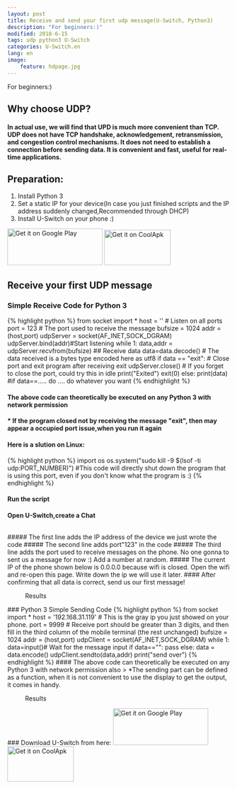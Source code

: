 ```yaml
---
layout: post
title: Receive and send your first udp message(U-Switch, Python3)
description: "For beginners:)"
modified: 2018-6-15
tags: udp python3 U-Switch
categories: U-Switch.en
lang: en
image:
    feature: hdpage.jpg
---
```


For beginners:)

## Why choose UDP?
#### In actual use, we will find that UPD is much more convenient than TCP. UDP does not have TCP handshake, acknowledgement, retransmission, and congestion control mechanisms. It does not need to establish a connection before sending data. It is convenient and fast, useful for real-time applications.
## Preparation:
1. Install Python 3
2. Set a static IP for your device(In case you just finished scripts and the IP address suddenly changed,Recommended through DHCP)
3. Install U-Switch on your phone :)

<a href='https://play.google.com/store/apps/details?id=com.typey.tool.uswitch&pcampaignid=MKT-Other-global-all-co-prtnr-py-PartBadge-Mar2515-1'><img alt='Get it on Google Play' src='https://play.google.com/intl/en_us/badges/images/generic/en_badge_web_generic.png' height="83" width="215"/></a>
<a href='https://www.coolapk.com/apk/188229'><img alt='Get it on CoolApk' src='{{ site.url }}/images/coolan.png' height="80" width="150"/></a>

<script async src="//pagead2.googlesyndication.com/pagead/js/adsbygoogle.js"></script>
<script>
     (adsbygoogle = window.adsbygoogle || []).push({
          google_ad_client: "ca-pub-4098168680602409",
          enable_page_level_ads: true
     });
</script>

## Receive your first UDP message
### Simple Receive Code for Python 3

{% highlight python %}
from socket import * 
host = '' # Listen on all ports
port = 123 # The port used to receive the message
bufsize = 1024 
addr = (host,port)
udpServer = socket(AF_INET,SOCK_DGRAM)
udpServer.bind(addr)#Start listening
while 1:
    data,addr = udpServer.recvfrom(bufsize) ## Receive data
	data=data.decode() # The data received is a bytes type encoded here as utf8
    if data == "exit": # Close port and exit program after receiving exit
        udpServer.close() # If you forget to close the port, could try this in idle
		print("Exited")
        exit(0) 
    else:
        print(data)
        #if data==..... do .... do whatever you want 
{% endhighlight %}

#### The above code can theoretically be executed on any Python 3 with network permission
#### * If the program closed not by receiving the message "exit", then may appear a occupied port issue,when you run it again
#### Here is a slution on Linux:
{% highlight python %}
import os
os.system("sudo kill -9 $(lsof -ti udp:PORT_NUMBER)")
#This code will directly shut down the program that is using this port, even if you don't know what the program is :)
{% endhighlight %}
#### Run the script
#### Open U-Switch,create a Chat
<figure class="half center">
	<a href="{{ site.url }}/images/p1_u_cn/Screenshot_20180607-234249.jpg"> <img src="{{ site.url }}/images/p1_u_cn/Screenshot_20180607-234249.jpg" alt=""></a>
</figure>
##### The first line adds the IP address of the device we just wrote the code
##### The second line adds port"123" in the code
##### The third line adds the port used to receive messages on the phone. No one gonna to sent us a message for now :) Add a number at random.
##### The current IP of the phone shown below is 0.0.0.0 because wifi is closed. Open the wifi and re-open this page. Write down the ip we will use it later.
#### After confirming that all data is correct, send us our first message!
<figure class="half center">
	<a href="{{ site.url }}/images/p1_u_cn/01.jpg"> <img src="{{ site.url }}/images/p1_u_cn/01.jpg" alt=""></a>
	<figcaption>Results</figcaption>
</figure>
### Python 3 Simple Sending Code
{% highlight python %}
from socket import *
host  = '192.168.31.119' # This is the gray ip you just showed on your phone.
port = 9999 # Receive port should be greater than 3 digits, and then fill in the third column of the mobile terminal (the rest unchanged)
bufsize = 1024
addr = (host,port)
udpClient = socket(AF_INET,SOCK_DGRAM)
while 1:
	data=input()# Wait for the message input
	if data=="":
		pass
	else:
		data = data.encode()
		udpClient.sendto(data,addr)
		print("send over")
{% endhighlight %}
#### The above code can theoretically be executed on any Python 3 with network permission also
> *The sending part can be defined as a function, when it is not convenient to use the display to get the output, it comes in handy.
<figure class="half center">
	<a href="{{ site.url }}/images/p1_u_cn/02.jpg"> <img src="{{ site.url }}/images/p1_u_cn/02.jpg" alt=""></a>
	<figcaption>Results</figcaption>
</figure>
### Download U-Switch from here:
<a href='https://play.google.com/store/apps/details?id=com.typey.tool.uswitch&pcampaignid=MKT-Other-global-all-co-prtnr-py-PartBadge-Mar2515-1'><img alt='Get it on Google Play' src='https://play.google.com/intl/en_us/badges/images/generic/en_badge_web_generic.png' height="83" width="215"/></a>
<a href='https://www.coolapk.com/apk/188229'><img alt='Get it on CoolApk' src='{{ site.url }}/images/coolan.png' height="80" width="150"/></a>